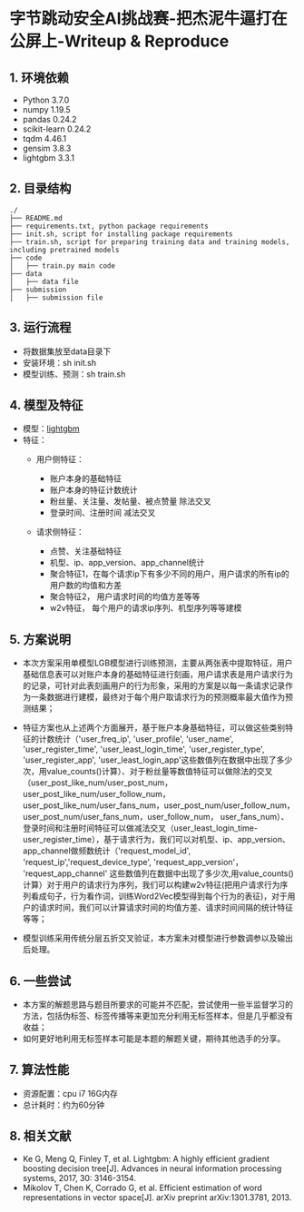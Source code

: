 # 字节跳动安全AI挑战赛-把杰泥牛逼打在公屏上-Writeup & Reproduce

## **1. 环境依赖**

- Python 3.7.0
- numpy 1.19.5
- pandas 0.24.2
- scikit-learn 0.24.2
- tqdm 4.46.1
- gensim 3.8.3
- lightgbm 3.3.1
  
## **2. 目录结构**

```
./
├── README.md
├── requirements.txt, python package requirements 
├── init.sh, script for installing package requirements
├── train.sh, script for preparing training data and training models, including pretrained models
├── code
│   ├── train.py main code
├── data
│   ├── data file
├── submission
│   ├── submission file
```

## **3. 运行流程**

- 将数据集放至data目录下
- 安装环境：sh init.sh
- 模型训练、预测：sh train.sh

## **4. 模型及特征**
- 模型：[lightgbm](http://papers.nips.cc/paper/6907-a-highly-efficient-gradient-boosting-decision-tree.pdf)
- 特征：
    - 用户侧特征：
       - 账户本身的基础特征
       - 账户本身的特征计数统计
       - 粉丝量、关注量、发帖量、被点赞量 除法交叉
       - 登录时间、注册时间 减法交叉

    - 请求侧特征：
      - 点赞、关注基础特征
      - 机型、ip、app_version、app_channel统计
      - 聚合特征1，在每个请求ip下有多少不同的用户，用户请求的所有ip的用户数的均值和方差
      - 聚合特征2， 用户请求时间的均值方差等等
      - w2v特征， 每个用户的请求ip序列、机型序列等等建模

## **5. 方案说明**

- 本次方案采用单模型LGB模型进行训练预测，主要从两张表中提取特征，用户基础信息表可以对账户本身的基础特征进行刻画，用户请求表是用户请求行为的记录，可针对此表刻画用户的行为形象，采用的方案是以每一条请求记录作为一条数据进行建模，最终对于每个用户取请求行为的预测概率最大值作为预测结果；

- 特征方案也从上述两个方面展开，基于账户本身基础特征，可以做这些类别特征的计数统计（'user_freq_ip', 'user_profile', 'user_name', 'user_register_time', 'user_least_login_time',  'user_register_type', 'user_register_app', 'user_least_login_app'这些数值列在数据中出现了多少次，用value_counts()计算）、对于粉丝量等数值特征可以做除法的交叉（user_post_like_num/user_post_num， user_post_like_num/user_follow_num， user_post_like_num/user_fans_num，user_post_num/user_follow_num，user_post_num/user_fans_num，user_follow_num， user_fans_num）、登录时间和注册时间特征可以做减法交叉（user_least_login_time-user_register_time），基于请求行为，我们可以对机型、ip、app_version、app_channel做频数统计（'request_model_id', 'request_ip','request_device_type', 'request_app_version'， 'request_app_channel' 这些数值列在数据中出现了多少次,用value_counts()计算）对于用户的请求行为序列，我们可以构建w2v特征(把用户请求行为序列看成句子，行为看作词，训练Word2Vec模型得到每个行为的表征)，对于用户的请求时间，我们可以计算请求时间的均值方差、请求时间间隔的统计特征等等；
          
- 模型训练采用传统分层五折交叉验证，本方案未对模型进行参数调参以及输出后处理。

## **6. 一些尝试**

- 本方案的解题思路与题目所要求的可能并不匹配，尝试使用一些半监督学习的方法，包括伪标签、标签传播等来更加充分利用无标签样本，但是几乎都没有收益；
- 如何更好地利用无标签样本可能是本题的解题关键，期待其他选手的分享。

## **7. 算法性能**

- 资源配置：cpu i7 16G内存
- 总计耗时：约为60分钟

## **8. 相关文献**
* Ke G, Meng Q, Finley T, et al. Lightgbm: A highly efficient gradient boosting decision tree[J]. Advances in neural information processing systems, 2017, 30: 3146-3154.
* Mikolov T, Chen K, Corrado G, et al. Efficient estimation of word representations in vector space[J]. arXiv preprint arXiv:1301.3781, 2013.

